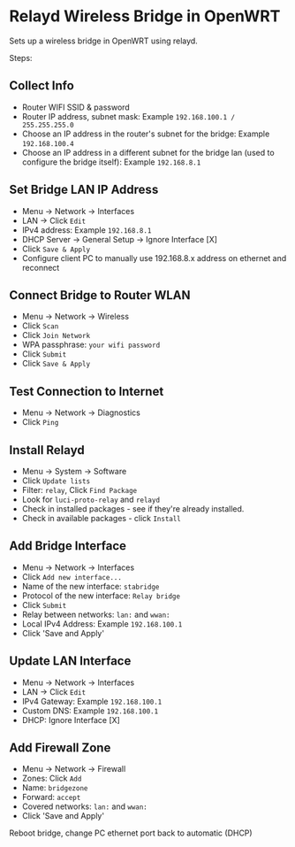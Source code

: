 Relayd Wireless Bridge in OpenWRT
=================================

Sets up a wireless bridge in OpenWRT using relayd.

Steps:


Collect Info
------------

 * Router WIFI SSID & password
 * Router IP address, subnet mask: Example `192.168.100.1 / 255.255.255.0`
 * Choose an IP address in the router's subnet for the bridge: Example `192.168.100.4`
 * Choose an IP address in a different subnet for the bridge lan (used to configure the bridge itself): Example `192.168.8.1`


Set Bridge LAN IP Address
-------------------------

 * Menu -> Network -> Interfaces
 * LAN -> Click `Edit`
 * IPv4 address: Example `192.168.8.1`
 * DHCP Server -> General Setup -> Ignore Interface [X]
 * Click `Save & Apply`
 * Configure client PC to manually use 192.168.8.x address on ethernet and reconnect


Connect Bridge to Router WLAN
-----------------------------

 * Menu -> Network -> Wireless
 * Click `Scan`
 * Click `Join Network`
 * WPA passphrase: `your wifi password`
 * Click `Submit`
 * Click `Save & Apply`


Test Connection to Internet
---------------------------

 * Menu -> Network -> Diagnostics
 * Click `Ping`


Install Relayd
--------------

 * Menu -> System -> Software
 * Click `Update lists`
 * Filter: `relay`, Click `Find Package`
 * Look for `luci-proto-relay` and `relayd`
 * Check in installed packages - see if they're already installed.
 * Check in available packages - click `Install`


Add Bridge Interface
--------------------

 * Menu -> Network -> Interfaces
 * Click `Add new interface...`
 * Name of the new interface: `stabridge`
 * Protocol of the new interface: `Relay bridge`
 * Click `Submit`
 * Relay between networks: `lan:` and `wwan:`
 * Local IPv4 Address: Example `192.168.100.1`
 * Click 'Save and Apply'


Update LAN Interface
--------------------

 * Menu -> Network -> Interfaces
 * LAN -> Click `Edit`
 * IPv4 Gateway: Example `192.168.100.1`
 * Custom DNS: Example `192.168.100.1`
 * DHCP: Ignore Interface [X]


Add Firewall Zone
-----------------

 * Menu -> Network -> Firewall
 * Zones: Click `Add`
 * Name: `bridgezone`
 * Forward: `accept`
 * Covered networks: `lan:` and `wwan:`
 * Click 'Save and Apply'


Reboot bridge, change PC ethernet port back to automatic (DHCP)
